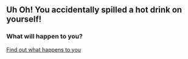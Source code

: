 ## Uh Oh! You accidentally spilled a hot drink on yourself!

### What will happen to you?

[Find out what happens to you](die.md)